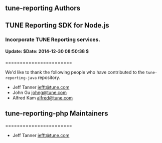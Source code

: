 <h2>tune-reporting Authors</h2>
<h2>TUNE Reporting SDK for Node.js</h2>
<h3>Incorporate TUNE Reporting services.</h3>
<h4>Update:  $Date: 2014-12-30 08:50:38 $</h4>
=======================

We'd like to thank the following people who have contributed to the `tune-reporting-java` repository.

- Jeff Tanner <jefft@tune.com>
- John Gu <johng@tune.com>
- Alfred Kam <alfred@tune.com>

## tune-reporting-php Maintainers
=======================

- Jeff Tanner <jefft@tune.com>